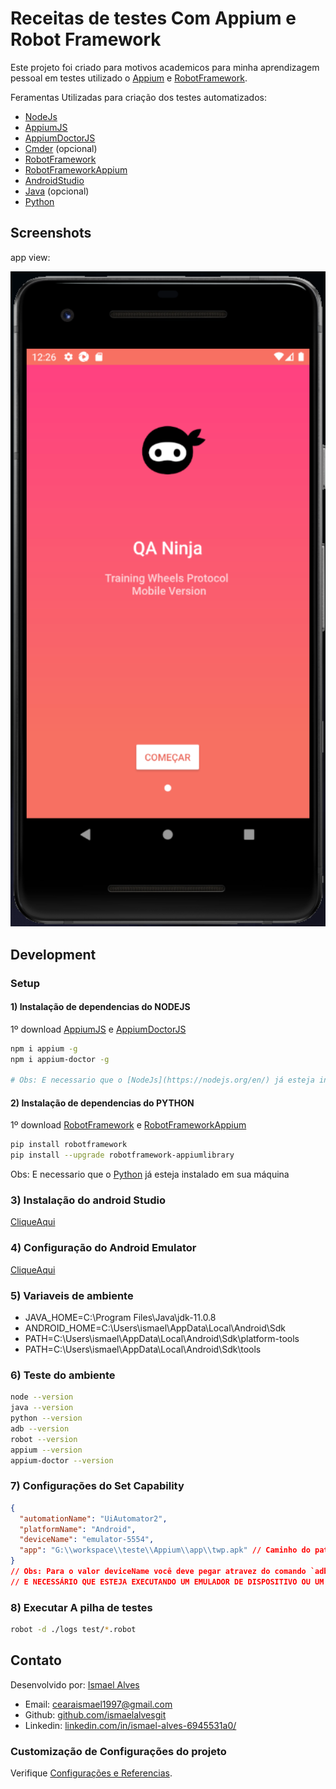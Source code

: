 # Receitas de testes Com Appium e Robot Framework
Este projeto foi criado para motivos academicos para minha aprendizagem pessoal
em testes utilizado o [Appium](https://appium.io/) e [RobotFramework](https://robotframework.org/).

Feramentas Utilizadas para criação dos testes automatizados:
* [NodeJs](https://nodejs.org/en/)
* [AppiumJS](https://www.npmjs.com/package/appium)
* [AppiumDoctorJS](https://www.npmjs.com/package/appium-doctor)
* [Cmder](https://cmder.net/) (opcional)
* [RobotFramework](https://robotframework.org/)
* [RobotFrameworkAppium](https://github.com/serhatbolsu/robotframework-appiumlibrary)
* [AndroidStudio](https://developer.android.com/studio?hl=pt-br)
* [Java](https://www.java.com/pt-BR/download/ie_manual.jsp?locale=pt_BR) (opcional)
* [Python](https://www.python.org/)

## Screenshots
app view:

<img src="https://raw.githubusercontent.com/ismaelalvesgit/appium-twp-app/master/app.png" width="800">

## Development

### Setup

#### 1) Instalação de dependencias do NODEJS
1º download [AppiumJS](https://www.npmjs.com/package/appium) e [AppiumDoctorJS](https://www.npmjs.com/package/appium-doctor)
``` sh
npm i appium -g
npm i appium-doctor -g

# Obs: E necessario que o [NodeJs](https://nodejs.org/en/) já esteja instalado em sua máquina
```

#### 2) Instalação de dependencias do PYTHON
1º download [RobotFramework](https://robotframework.org/) e [RobotFrameworkAppium](https://github.com/serhatbolsu/robotframework-appiumlibrary)
``` sh
pip install robotframework
pip install --upgrade robotframework-appiumlibrary
```
Obs: E necessario que o [Python](https://www.python.org/) já esteja instalado em sua máquina

### 3) Instalação do android Studio
[CliqueAqui](https://developer.android.com/studio/install?hl=pt-br)

### 4) Configuração do Android Emulator
[CliqueAqui](https://developer.android.com/studio/run/emulator?hl=pt-br)

### 5) Variaveis de ambiente
* JAVA_HOME=C:\Program Files\Java\jdk-11.0.8
* ANDROID_HOME=C:\Users\ismael\AppData\Local\Android\Sdk
* PATH=C:\Users\ismael\AppData\Local\Android\Sdk\platform-tools
* PATH=C:\Users\ismael\AppData\Local\Android\Sdk\tools

### 6) Teste do ambiente
``` sh
node --version
java --version
python --version
adb --version
robot --version
appium --version
appium-doctor --version
```

### 7) Configurações do Set Capability
``` json
{
  "automationName": "UiAutomator2",
  "platformName": "Android",
  "deviceName": "emulator-5554",
  "app": "G:\\workspace\\teste\\Appium\\app\\twp.apk" // Caminho do path da sua maquina
}
// Obs: Para o valor deviceName você deve pegar atravez do comando `adb devices` 
// E NECESSÁRIO QUE ESTEJA EXECUTANDO UM EMULADOR DE DISPOSITIVO OU UM DISPOSITIVO REAL ESTEJA CONECTADO A SUA MAQUINA
```

### 8) Executar A pilha de testes
``` sh
robot -d ./logs test/*.robot
```

## Contato

Desenvolvido por: [Ismael Alves](https://github.com/ismaelalvesgit)

* Email: [cearaismael1997@gmail.com](mailto:cearaismael1997@gmail.com) 
* Github: [github.com/ismaelalvesgit](https://github.com/ismaelalvesgit)
* Linkedin: [linkedin.com/in/ismael-alves-6945531a0/](https://www.linkedin.com/in/ismael-alves-6945531a0/)

### Customização de Configurações do projeto
Verifique [Configurações e Referencias](https://robotframework.org/#documentation).